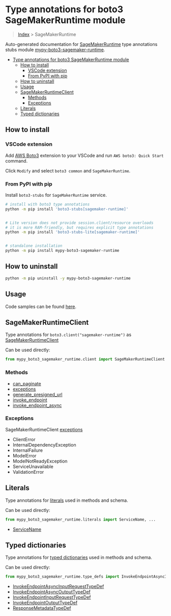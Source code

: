 <a id="type-annotations-for-boto3-sagemakerruntime-module"></a>

# Type annotations for boto3 SageMakerRuntime module

> [Index](..) > SageMakerRuntime

Auto-generated documentation for
[SageMakerRuntime](https://boto3.amazonaws.com/v1/documentation/api/latest/reference/services/sagemaker-runtime.html#SageMakerRuntime)
type annotations stubs module
[mypy-boto3-sagemaker-runtime](https://pypi.org/project/mypy-boto3-sagemaker-runtime/).

- [Type annotations for boto3 SageMakerRuntime module](#type-annotations-for-boto3-sagemakerruntime-module)
  - [How to install](#how-to-install)
    - [VSCode extension](#vscode-extension)
    - [From PyPI with pip](#from-pypi-with-pip)
  - [How to uninstall](#how-to-uninstall)
  - [Usage](#usage)
  - [SageMakerRuntimeClient](#sagemakerruntimeclient)
    - [Methods](#methods)
    - [Exceptions](#exceptions)
  - [Literals](#literals)
  - [Typed dictionaries](#typed-dictionaries)

<a id="how-to-install"></a>

## How to install

<a id="vscode-extension"></a>

### VSCode extension

Add
[AWS Boto3](https://marketplace.visualstudio.com/items?itemName=Boto3typed.boto3-ide)
extension to your VSCode and run `AWS boto3: Quick Start` command.

Click `Modify` and select `boto3 common` and `SageMakerRuntime`.

<a id="from-pypi-with-pip"></a>

### From PyPI with pip

Install `boto3-stubs` for `SageMakerRuntime` service.

```bash
# install with boto3 type annotations
python -m pip install 'boto3-stubs[sagemaker-runtime]'


# Lite version does not provide session.client/resource overloads
# it is more RAM-friendly, but requires explicit type annotations
python -m pip install 'boto3-stubs-lite[sagemaker-runtime]'


# standalone installation
python -m pip install mypy-boto3-sagemaker-runtime
```

<a id="how-to-uninstall"></a>

## How to uninstall

```bash
python -m pip uninstall -y mypy-boto3-sagemaker-runtime
```

<a id="usage"></a>

## Usage

Code samples can be found [here](./usage.md).

<a id="sagemakerruntimeclient"></a>

## SageMakerRuntimeClient

Type annotations for `boto3.client("sagemaker-runtime")` as
[SageMakerRuntimeClient](./client.md)

Can be used directly:

```python
from mypy_boto3_sagemaker_runtime.client import SageMakerRuntimeClient
```

<a id="methods"></a>

### Methods

- [can_paginate](./client.md#can_paginate)
- [exceptions](./client.md#exceptions)
- [generate_presigned_url](./client.md#generate_presigned_url)
- [invoke_endpoint](./client.md#invoke_endpoint)
- [invoke_endpoint_async](./client.md#invoke_endpoint_async)

<a id="exceptions"></a>

### Exceptions

SageMakerRuntimeClient [exceptions](./client.md#exceptions)

- ClientError
- InternalDependencyException
- InternalFailure
- ModelError
- ModelNotReadyException
- ServiceUnavailable
- ValidationError

<a id="literals"></a>

## Literals

Type annotations for [literals](./literals.md) used in methods and schema.

Can be used directly:

```python
from mypy_boto3_sagemaker_runtime.literals import ServiceName, ...
```

- [ServiceName](./literals.md#servicename)

<a id="typed-dictionaries"></a>

## Typed dictionaries

Type annotations for [typed dictionaries](./type_defs.md) used in methods and
schema.

Can be used directly:

```python
from mypy_boto3_sagemaker_runtime.type_defs import InvokeEndpointAsyncInputRequestTypeDef, ...
```

- [InvokeEndpointAsyncInputRequestTypeDef](./type_defs.md#invokeendpointasyncinputrequesttypedef)
- [InvokeEndpointAsyncOutputTypeDef](./type_defs.md#invokeendpointasyncoutputtypedef)
- [InvokeEndpointInputRequestTypeDef](./type_defs.md#invokeendpointinputrequesttypedef)
- [InvokeEndpointOutputTypeDef](./type_defs.md#invokeendpointoutputtypedef)
- [ResponseMetadataTypeDef](./type_defs.md#responsemetadatatypedef)
